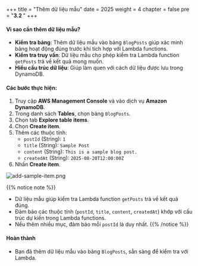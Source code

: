 +++
title = "Thêm dữ liệu mẫu"
date = 2025
weight = 4
chapter = false
pre = "<b>3.2 </b>"
+++

#### Vì sao cần thêm dữ liệu mẫu?
- **Kiểm tra bảng**: Thêm dữ liệu mẫu vào bảng `BlogPosts` giúp xác minh bảng hoạt động đúng trước khi tích hợp với Lambda functions.
- **Kiểm tra truy vấn**: Dữ liệu mẫu cho phép kiểm tra Lambda function `getPosts` trả về kết quả mong muốn.
- **Hiểu cấu trúc dữ liệu**: Giúp làm quen với cách dữ liệu được lưu trong DynamoDB.

#### Các bước thực hiện:
1. Truy cập **AWS Management Console** và vào dịch vụ **Amazon DynamoDB**.
2. Trong danh sách **Tables**, chọn bảng `BlogPosts`.
3. Chọn tab **Explore table items**.
4. Chọn **Create item**.
5. Thêm các thuộc tính:
   - `postId` (String): `1`
   - `title` (String): `Sample Post`
   - `content` (String): `This is a sample blog post.`
   - `createdAt` (String): `2025-08-20T12:00:00Z`
6. Nhấn **Create item**.

![add-sample-item.png](/images/3-Create-DynamoDB-Table/3.2-Add-sample-data/3.3.png)

{{% notice note %}}
- Dữ liệu mẫu giúp kiểm tra Lambda function `getPosts` trả về kết quả đúng.
- Đảm bảo các thuộc tính (`postId`, `title`, `content`, `createdAt`) khớp với cấu trúc dự kiến trong Lambda functions.
- Nếu thêm nhiều mục, đảm bảo mỗi `postId` là duy nhất.
{{% /notice %}}

#### Hoàn thành
- Bạn đã thêm dữ liệu mẫu vào bảng `BlogPosts`, sẵn sàng để kiểm tra với Lambda.

